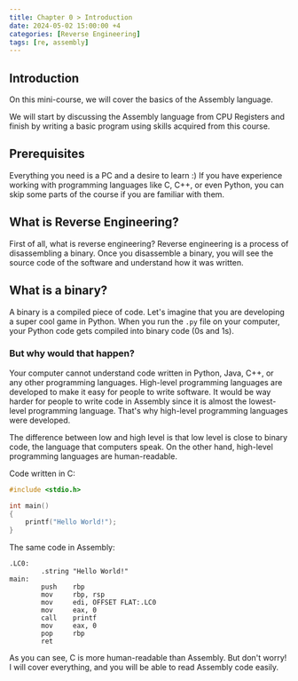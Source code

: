 ```yaml
---
title: Chapter 0 > Introduction
date: 2024-05-02 15:00:00 +4
categories: [Reverse Engineering]
tags: [re, assembly]
---
```


## Introduction
On this mini-course, we will cover the basics of the Assembly language.

We will start by discussing the Assembly language from CPU Registers and finish by writing a basic program using skills acquired from this course.

## Prerequisites
Everything you need is a PC and a desire to learn :) If you have experience working with programming languages like C, C++, or even Python, you can skip some parts of the course if you are familiar with them.

## What is Reverse Engineering?
First of all, what is reverse engineering? Reverse engineering is a process of disassembling a binary. Once you disassemble a binary, you will see the source code of the software and understand how it was written.

## What is a binary?
A binary is a compiled piece of code. Let's imagine that you are developing a super cool game in Python. When you run the `.py` file on your computer, your Python code gets compiled into binary code (0s and 1s).

### But why would that happen?
Your computer cannot understand code written in Python, Java, C++, or any other programming languages. High-level programming languages are developed to make it easy for people to write software. It would be way harder for people to write code in Assembly since it is almost the lowest-level programming language. That's why high-level programming languages were developed.

The difference between low and high level is that low level is close to binary code, the language that computers speak. On the other hand, high-level programming languages are human-readable.

Code written in C:
```c
#include <stdio.h>

int main()
{
    printf("Hello World!");
}
```

The same code in Assembly:
```
.LC0:
        .string "Hello World!"
main:
        push    rbp
        mov     rbp, rsp
        mov     edi, OFFSET FLAT:.LC0
        mov     eax, 0
        call    printf
        mov     eax, 0
        pop     rbp
        ret
```

As you can see, C is more human-readable than Assembly.
But don't worry! I will cover everything, and you will be able to read Assembly code easily.
